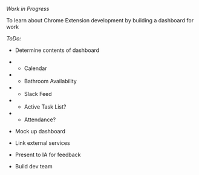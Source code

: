 *Work in Progress*

To learn about Chrome Extension development by building a dashboard for work

*ToDo:*

* Determine contents of dashboard
* * Calendar
* * Bathroom Availability
* * Slack Feed
* * Active Task List?
* * Attendance?

* Mock up dashboard
* Link external services
* Present to IA for feedback
* Build dev team

